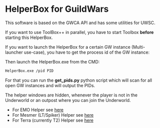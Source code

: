 # HelperBox for GuildWars

This software is based on the GWCA API and has some utilities for UWSC.

If you want to use ToolBox++ in parallel, you have to start Toolbox **before** starting this HelperBox.  

If you want to launch the HelperBox for a certain GW instance (Multi-launcher use-case), you have to get the process id of the GW instance:

Then launch the HelperBox.exe from the CMD:

```bash
HelperBox.exe /pid PID
```

For that you can run the **get_pids.py** python script which will scan for all open GW instances and will output the PIDs.

The helper windows are hidden, whenever the player is not in the Underworld or an outpost where you can join the Underworld.

- For EMO Helper see [here](./Emo.md)
- For Mesmer (LT/Spiker) Helper see [here](./Mesmer.md)
- For Terra (currently T2) Helper see [here](./Terra.md)
